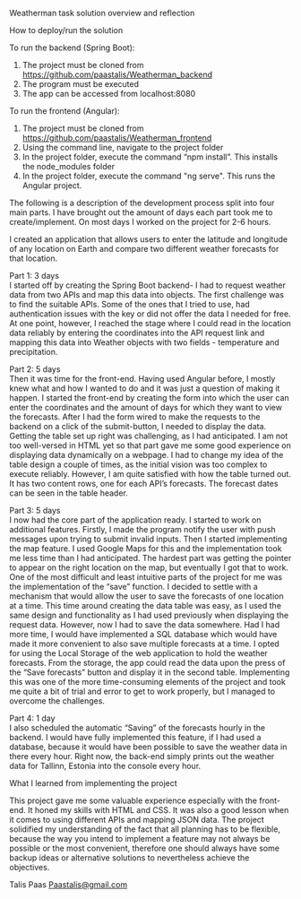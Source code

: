 Weatherman task solution overview and reflection

How to deploy/run the solution

To run the backend (Spring Boot):

1. The project must be cloned from https://github.com/paastalis/Weatherman_backend
2. The program must be executed
3. The app can be accessed from localhost:8080

To run the frontend (Angular):

1. The project must be cloned from https://github.com/paastalis/Weatherman_frontend
2. Using the command line, navigate to the project folder
3. In the project folder, execute the command “npm install”. This installs the node_modules folder
4. In the project folder, execute the command "ng serve". This runs the Angular project.


The following is a description of the development process split into four main parts. I have brought out the amount of days each part took me to create/implement. On most days I worked on the project for 2-6 hours.

I created an application that allows users to enter the latitude and longitude of any location on Earth and compare two different weather forecasts for that location.

Part 1: 3 days  
I started off by creating the Spring Boot backend- I had to request weather data from two APIs and map this data into objects. The first challenge was to find the suitable APIs. Some of the ones that I tried to use, had authentication issues with the key or did not offer the data I needed for free. At one point, however, I reached the stage where I could read in the location data reliably by entering the coordinates into the API request link and mapping this data into Weather objects with two fields - temperature and precipitation.

Part 2: 5 days  
Then it was time for the front-end. Having used Angular before, I mostly knew what and how I wanted to do and it was just a question of making it happen. I started the front-end by creating the form into which the user can enter the coordinates and the amount of days for which they want to view the forecasts. After I had the form wired to make the requests to the backend on a click of the submit-button, I needed to display the data. Getting the table set up right was challenging, as I had anticipated. I am not too well-versed in HTML yet so that part gave me some good experience on displaying data dynamically on a webpage. I had to change my idea of the table design a couple of times, as the initial vision was too complex to execute reliably. However, I am quite satisfied with how the table turned out. It has two content rows, one for each API’s forecasts. The forecast dates can be seen in the table header. 

Part 3: 5 days  
I now had the core part of the application ready. I started to work on additional features. Firstly, I made the program notify the user with push messages upon trying to submit invalid inputs. Then I started implementing the map feature. I used Google Maps for this and the implementation took me less time than I had anticipated. The hardest part was getting the pointer to appear on the right location on the map, but eventually I got that to work. One of the most difficult and least intuitive parts of the project for me was the implementation of the “save” function. I decided to settle with a mechanism that would allow the user to save the forecasts of one location at a time. This time around creating the data table was easy, as I used the same design and functionality as I had used previously when displaying the request data. However, now I had to save the data somewhere. Had I had more time, I would have implemented a SQL database which would have made it more convenient to also save multiple forecasts at a time. I opted for using the Local Storage of the web application to hold the weather forecasts. From the storage, the app could read the data upon the press of the “Save forecasts” button and display it in the second table. Implementing this was one of the more time-consuming elements of the project and took me quite a bit of trial and error to get to work properly, but I managed to overcome the challenges.

Part 4: 1 day  
I also scheduled the automatic “Saving” of the forecasts hourly in the backend. I would have fully implemented this feature, if I had used a database, because it would have been possible to save the weather data in there every hour. Right now, the back-end simply prints out the weather data for Tallinn, Estonia into the console every hour.

What I learned from implementing the project   

This project gave me some valuable experience especially with the front-end. It honed my skills with HTML and CSS. It was also a good lesson when it comes to using different APIs and mapping JSON data. The project solidified my understanding of the fact that all planning has to be flexible, because the way you intend to implement a feature may not always be possible or the most convenient, therefore one should always have some backup ideas or alternative solutions to nevertheless achieve the objectives.

Talis Paas
Paastalis@gmail.com
